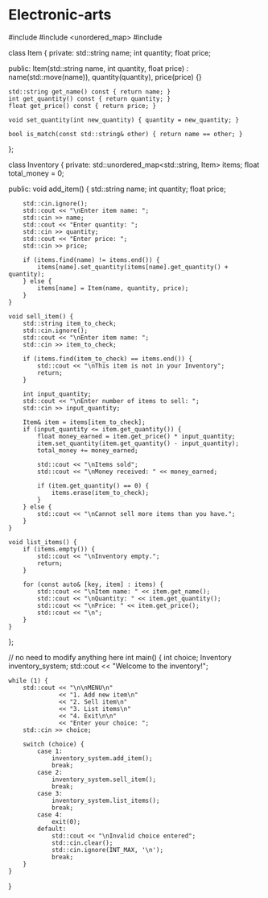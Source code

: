 # Electronic-arts
#include <iostream>
#include <unordered_map>
#include <string>

class Item {
private:
    std::string name;
    int quantity;
    float price;

public:
    Item(std::string name, int quantity, float price)
        : name(std::move(name)), quantity(quantity), price(price) {}

    std::string get_name() const { return name; }
    int get_quantity() const { return quantity; }
    float get_price() const { return price; }

    void set_quantity(int new_quantity) { quantity = new_quantity; }

    bool is_match(const std::string& other) { return name == other; }
};

class Inventory {
private:
    std::unordered_map<std::string, Item> items;
    float total_money = 0;

public:
    void add_item() {
        std::string name;
        int quantity;
        float price;

        std::cin.ignore();
        std::cout << "\nEnter item name: ";
        std::cin >> name;
        std::cout << "Enter quantity: ";
        std::cin >> quantity;
        std::cout << "Enter price: ";
        std::cin >> price;

        if (items.find(name) != items.end()) {
            items[name].set_quantity(items[name].get_quantity() + quantity);
        } else {
            items[name] = Item(name, quantity, price);
        }
    }

    void sell_item() {
        std::string item_to_check;
        std::cin.ignore();
        std::cout << "\nEnter item name: ";
        std::cin >> item_to_check;

        if (items.find(item_to_check) == items.end()) {
            std::cout << "\nThis item is not in your Inventory";
            return;
        }

        int input_quantity;
        std::cout << "\nEnter number of items to sell: ";
        std::cin >> input_quantity;

        Item& item = items[item_to_check];
        if (input_quantity <= item.get_quantity()) {
            float money_earned = item.get_price() * input_quantity;
            item.set_quantity(item.get_quantity() - input_quantity);
            total_money += money_earned;

            std::cout << "\nItems sold";
            std::cout << "\nMoney received: " << money_earned;

            if (item.get_quantity() == 0) {
                items.erase(item_to_check);
            }
        } else {
            std::cout << "\nCannot sell more items than you have.";
        }
    }

    void list_items() {
        if (items.empty()) {
            std::cout << "\nInventory empty.";
            return;
        }

        for (const auto& [key, item] : items) {
            std::cout << "\nItem name: " << item.get_name();
            std::cout << "\nQuantity: " << item.get_quantity();
            std::cout << "\nPrice: " << item.get_price();
            std::cout << "\n";
        }
    }
};

// no need to modify anything here
int main() {
    int choice;
    Inventory inventory_system;
    std::cout << "Welcome to the inventory!";

    while (1) {
        std::cout << "\n\nMENU\n"
                  << "1. Add new item\n"
                  << "2. Sell item\n"
                  << "3. List items\n"
                  << "4. Exit\n\n"
                  << "Enter your choice: ";
        std::cin >> choice;

        switch (choice) {
            case 1:
                inventory_system.add_item();
                break;
            case 2:
                inventory_system.sell_item();
                break;
            case 3:
                inventory_system.list_items();
                break;
            case 4:
                exit(0);
            default:
                std::cout << "\nInvalid choice entered";
                std::cin.clear();
                std::cin.ignore(INT_MAX, '\n');
                break;
        }
    }
}
